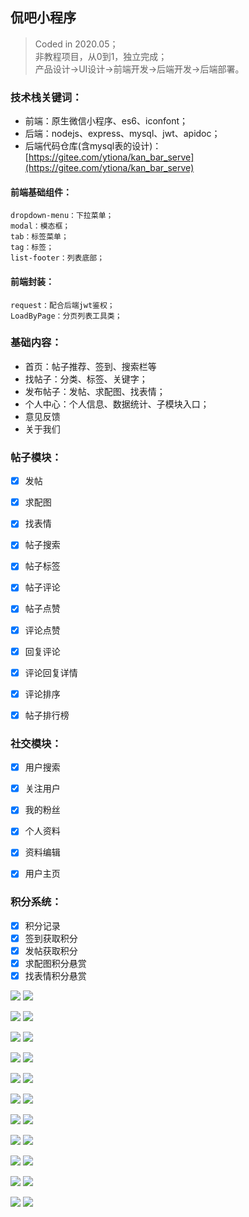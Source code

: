 ## 侃吧小程序
> Coded in 2020.05；\
> 非教程项目，从0到1，独立完成；\
> 产品设计->UI设计->前端开发->后端开发->后端部署。

### 技术栈关键词：
* 前端：原生微信小程序、es6、iconfont；
* 后端：nodejs、express、mysql、jwt、apidoc；
* 后端代码仓库(含mysql表的设计)：[https://gitee.com/ytiona/kan_bar_serve](https://gitee.com/ytiona/kan_bar_serve)

#### 前端基础组件：
    dropdown-menu：下拉菜单；
    modal：模态框；
    tab：标签菜单；
    tag：标签；
    list-footer：列表底部；

#### 前端封装：
    request：配合后端jwt鉴权；
    LoadByPage：分页列表工具类；


### 基础内容：
* 首页：帖子推荐、签到、搜索栏等
* 找帖子：分类、标签、关键字；
* 发布帖子：发帖、求配图、找表情；
* 个人中心：个人信息、数据统计、子模块入口；
* 意见反馈
* 关于我们


### 帖子模块：
- [x] 发帖
- [x] 求配图
- [x] 找表情
- [x] 帖子搜索
- [x] 帖子标签
- [x] 帖子评论
- [x] 帖子点赞
- [x] 评论点赞
- [x] 回复评论
- [x] 评论回复详情
- [x] 评论排序
- [x] 帖子排行榜


### 社交模块：
- [x] 用户搜索
- [x] 关注用户
- [x] 我的粉丝
- [x] 个人资料
- [x] 资料编辑
- [x] 用户主页


### 积分系统：
- [x] 积分记录
- [x] 签到获取积分
- [x] 发帖获取积分
- [x] 求配图积分悬赏
- [x] 找表情积分悬赏

![](doc-img/device-screenshot1.jpg)
![](doc-img/device-screenshot2.jpg)

![](doc-img/device-screenshot3.jpg)
![](doc-img/device-screenshot4.jpg)

![](doc-img/device-screenshot5.jpg)
![](doc-img/device-screenshot6.jpg)

![](doc-img/device-screenshot7.jpg)
![](doc-img/device-screenshot8.jpg)

![](doc-img/device-screenshot9.jpg)
![](doc-img/device-screenshot10.jpg)

![](doc-img/device-screenshot11.jpg)
![](doc-img/device-screenshot12.jpg)

![](doc-img/device-screenshot13.jpg)
![](doc-img/device-screenshot14.jpg)

![](doc-img/device-screenshot15.jpg)
![](doc-img/device-screenshot16.jpg)

![](doc-img/device-screenshot17.jpg)
![](doc-img/device-screenshot18.jpg)

![](doc-img/device-screenshot19.jpg)
![](doc-img/device-screenshot20.jpg)

![](doc-img/device-screenshot21.jpg)
![](doc-img/device-screenshot22.jpg)
